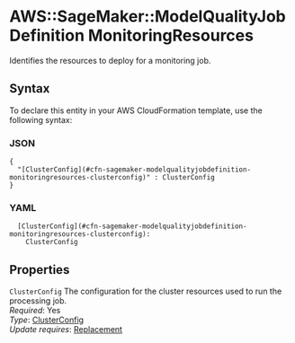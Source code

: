 # AWS::SageMaker::ModelQualityJobDefinition MonitoringResources<a name="aws-properties-sagemaker-modelqualityjobdefinition-monitoringresources"></a>

Identifies the resources to deploy for a monitoring job\.

## Syntax<a name="aws-properties-sagemaker-modelqualityjobdefinition-monitoringresources-syntax"></a>

To declare this entity in your AWS CloudFormation template, use the following syntax:

### JSON<a name="aws-properties-sagemaker-modelqualityjobdefinition-monitoringresources-syntax.json"></a>

```
{
  "[ClusterConfig](#cfn-sagemaker-modelqualityjobdefinition-monitoringresources-clusterconfig)" : ClusterConfig
}
```

### YAML<a name="aws-properties-sagemaker-modelqualityjobdefinition-monitoringresources-syntax.yaml"></a>

```
  [ClusterConfig](#cfn-sagemaker-modelqualityjobdefinition-monitoringresources-clusterconfig):
    ClusterConfig
```

## Properties<a name="aws-properties-sagemaker-modelqualityjobdefinition-monitoringresources-properties"></a>

`ClusterConfig` <a name="cfn-sagemaker-modelqualityjobdefinition-monitoringresources-clusterconfig"></a>
The configuration for the cluster resources used to run the processing job\.  
_Required_: Yes  
_Type_: [ClusterConfig](aws-properties-sagemaker-modelqualityjobdefinition-clusterconfig.md)  
_Update requires_: [Replacement](https://docs.aws.amazon.com/AWSCloudFormation/latest/UserGuide/using-cfn-updating-stacks-update-behaviors.html#update-replacement)
